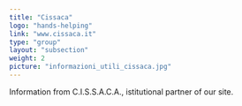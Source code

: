```yaml
---
title: "Cissaca"
logo: "hands-helping"
link: "www.cissaca.it"
type: "group"
layout: "subsection"
weight: 2
picture: "informazioni_utili_cissaca.jpg"
---
```


Information from C.I.S.S.A.C.A., istitutional partner of our site.
